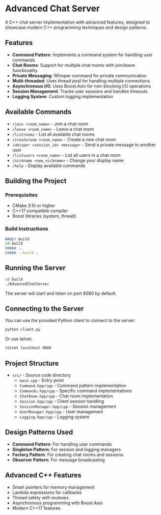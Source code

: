 # Advanced Chat Server

A C++ chat server implementation with advanced features, designed to showcase modern C++ programming techniques and design patterns.

## Features

- **Command Pattern**: Implements a command system for handling user commands
- **Chat Rooms**: Support for multiple chat rooms with join/leave functionality
- **Private Messaging**: Whisper command for private communication
- **Multi-threaded**: Uses thread pool for handling multiple connections
- **Asynchronous I/O**: Uses Boost.Asio for non-blocking I/O operations
- **Session Management**: Tracks user sessions and handles timeouts
- **Logging System**: Custom logging implementation

## Available Commands

- `/join <room_name>` - Join a chat room
- `/leave <room_name>` - Leave a chat room
- `/listrooms` - List all available chat rooms
- `/createroom <room_name>` - Create a new chat room
- `/whisper <session_id> <message>` - Send a private message to another user
- `/listusers <room_name>` - List all users in a chat room
- `/nickname <new_nickname>` - Change your display name
- `/help` - Display available commands

## Building the Project

### Prerequisites

- CMake 3.10 or higher
- C++17 compatible compiler
- Boost libraries (system, thread)

### Build Instructions

```bash
mkdir build
cd build
cmake ..
cmake --build .
```

## Running the Server

```bash
cd build
./AdvancedChatServer
```

The server will start and listen on port 8080 by default.

## Connecting to the Server

You can use the provided Python client to connect to the server:

```bash
python client.py
```

Or use telnet:

```bash
telnet localhost 8080
```

## Project Structure

- `src/` - Source code directory
  - `main.cpp` - Entry point
  - `Command.hpp/cpp` - Command pattern implementation
  - `Commands.hpp/cpp` - Specific command implementations
  - `ChatRoom.hpp/cpp` - Chat room implementation
  - `Session.hpp/cpp` - Client session handling
  - `SessionManager.hpp/cpp` - Session management
  - `UserManager.hpp/cpp` - User management
  - `Logging.hpp/cpp` - Logging system

## Design Patterns Used

- **Command Pattern**: For handling user commands
- **Singleton Pattern**: For session and logging managers
- **Factory Pattern**: For creating chat rooms and sessions
- **Observer Pattern**: For message broadcasting

## Advanced C++ Features

- Smart pointers for memory management
- Lambda expressions for callbacks
- Thread safety with mutexes
- Asynchronous programming with Boost.Asio
- Modern C++17 features 